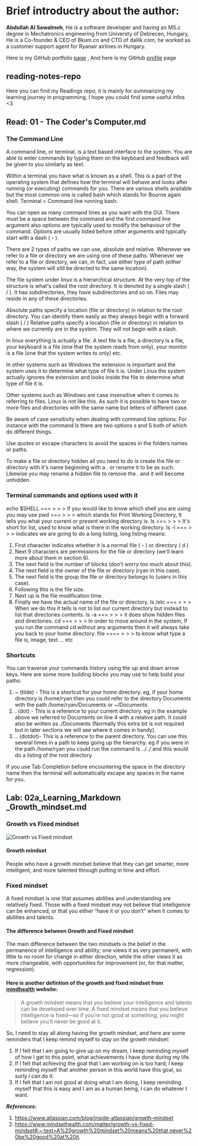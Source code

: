 # Brief introductry about the author: 
**Abdullah Al Sawalmeh**, He is a software developer and having an MS.c degree in Mechatronics engineering from Universty of Debrecen, Hungary, He is a Co-founder & CEO of Bkum.co and CTO of dalilk.com, he worked as a customer support agent for Ryanair airlines in Hungary.

Here is my GitHub portfolio [page](https://abdullah-alsawalmeh.github.io/reading-notes/) , And here is my GitHub [profile](https://github.com/Abdullah-AlSawalmeh) page 

## reading-notes-repo
Here you can find my Readings repo, it is mainly for summarizing my learning journey in programming, I hope you could find some useful infos &lt;3

## Read: 01 - The Coder's Computer.md

### The Command Line

A command line, or terminal, is a text based interface to the system.
You are able to enter commands by typing them on the keyboard and feedback will be given to you similarly as text.

Within a terminal you have what is known as a shell. This is a part of the operating system that defines how the terminal will behave and looks after running (or executing) commands for you.
There are various shells available but the most common one is called bash which stands for Bourne again shell.
Terminal = Command line running bash.

You can open as many command lines as you want with the GUI. 
There must be a space between the command and the first command line argument also options are typically used to modify the behaviour of the command.
Options are usually listed before other arguments and typically start with a dash ( - ).

There are 2 types of paths we can use, absolute and relative. Whenever we refer to a file or directory we are using one of these paths. Whenever we refer to a file or directory, we can, in fact, use either type of path (either way, the system will still be directed to the same location).

The file system under linux is a hierarchical structure. At the very top of the structure is what's called the root directory. It is denoted by a single slash ( / ). It has subdirectories, they have subdirectories and so on. Files may reside in any of these directories.

Absolute paths specify a location (file or directory) in relation to the root directory. You can identify them easily as they always begin with a forward slash ( / )
Relative paths specify a location (file or directory) in relation to where we currently are in the system. They will not begin with a slash.

In linux everything is  actually  a file. A text file is a file, a directory is a file, your keyboard is a file (one that the system reads from only), your monitor is a file (one that the system writes to only) etc.

In other systems such as Windows the extension is important and the system uses it to determine what type of file it is. Under Linux the system actually ignores the extension and looks inside the file to determine what type of file it is.

Other systems such as Windows are case insensitive when it comes to referring to files. Linux is not like this. As such it is possible to have two or more files and directories with the same name but letters of different case.

Be aware of case sensitivity when dealing with command line options. For instance with the command ls there are two options s and S both of which do different things.

Use quotes or escape characters to avoid the spaces in the folders names or paths.

To make a file or directory hidden all you need to do is create the file or directory with it's name beginning with a . or rename it to be as such. Likewise you may rename a hidden file to remove the . and it will become unhidden.



###  Terminal commands and options used with it 

echo $SHELL  === > > > If you would like to know which shell you are using you may use
pwd === > > > which stands for Print Working Directory, It tells you what your current or present working directory is.
ls === > > > It's short for list, used to know what is there in the working directory.
ls -l === > > > indicates we are going to do a long listing, long listing means:

1. First character indicates whether it is a normal file ( - ) or directory ( d )
2. Next 9 characters are permissions for the file or directory (we'll learn more about them in section 6).
3. The next field is the number of blocks (don't worry too much about this).
4. The next field is the owner of the file or directory (ryan in this case).
5. The next field is the group the file or directory belongs to (users in this case).
6. Following this is the file size.
7. Next up is the file modification time.
8. Finally we have the actual name of the file or directory.
ls /etc === > > >  When we do this it tells ls not to list our current directory but instead to list that directories contents.
ls -a === > > > it does show hidden files and directories.
cd === > > > In order to move around in the system, If you run the command cd without any arguments then it will always take you back to your home directory.
file ==== > > > to know what type a file is, image, text ... etc 


### Shortcuts
You can traverse your commands history using the up and down arrow keys.
Here are some more building blocks you may use to help build your paths:
1. ~ (tilde) - This is a shortcut for your home directory. eg, if your home directory is /home/ryan then you 	could refer to the directory Documents with the path /home/ryan/Documents or ~/Documents
2. . (dot) - This is a reference to your current directory. eg in the example above we referred to Documents 	on line 4 with a relative path. It could also be written as ./Documents (Normally this extra bit is not 	required but in later sections we will see where it comes in handy).
3. .. (dotdot)- This is a reference to the parent directory. You can use this several times in a path to keep 	going up the hierarchy. eg if you were in the path /home/ryan you could run the command ls ../../ and this 	would do a listing of the root directory.

If you use Tab Completion before encountering the space in the directory name then the terminal will automatically escape any spaces in the name for you.


## Lab: 02a_Learning_Markdown _Growth_mindset.md

### Growth vs Fixed mindset

![Growth vs Fixed mindset](https://3kllhk1ibq34qk6sp3bhtox1-wpengine.netdna-ssl.com/wp-content/uploads/2015/11/growth-mindset.png)

#### Growth mindset

People who have a growth mindset believe that they can get smarter, more intelligent, and more talented through putting in time and effort. 

### Fixed mindset

A fixed mindset is one that assumes abilities and understanding are relatively fixed. Those with a fixed mindset may not believe that intelligence can be enhanced, or that you either “have it or you don’t” when it comes to abilities and talents.

#### The difference between Growth and Fixed mindset

The main difference between the two mindsets is the belief in the permanence of intelligence and ability; one views it as very permanent, with little to no room for change in either direction, while the other views it as more changeable, with opportunities for improvement (or, for that matter, regression).

#### Here is another defintion of the growth and fixed mindset from [mindhealth](https://www.mindsethealth.com/matter/growth-vs-fixed-mindset#:~:text=A%20growth%20mindset%20means%20that,never%20be%20good%20at%20it.) website:

>A growth mindset means that you believe your intelligence and talents can be developed over time. A fixed mindset means that you believe intelligence is fixed—so if you're not good at something, you might believe you'll never be good at it.


So, I need to stay all along having the growth mindset, and here are some reminders that I keep remind myself to stay on the growth mindset: 

1. If I felt that I am going to give up on my dream, I keep reminding myself of how I get to this point, what achievements I have done during my life.
2. If I felt that achieving the goal that I am working on is too hard, I keep reminding myself that another person in this world have this goal, so surly I can do it.
3. If I felt that I am not good at doing what I am doing, I keep reminding myself that this is easy and I am as a human being, I can do whatever I want.


 ***References:*** 
 
1. https://www.atlassian.com/blog/inside-atlassian/growth-mindset
2. https://www.mindsethealth.com/matter/growth-vs-fixed-mindset#:~:text=A%20growth%20mindset%20means%20that,never%20be%20good%20at%20it.

  
